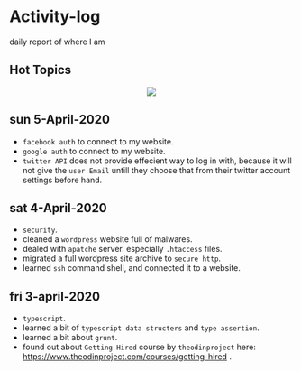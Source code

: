 # Activity-log
daily report of where I am

## Hot Topics
<div style="text-align:center"><img src="https://i.imgur.com/UxGxYf7.png" /></div>

## sun 5-April-2020
- `facebook auth` to connect to my website.
- `google auth` to connect to my website.
- `twitter API` does not provide effecient way to log in with, because it will not give the `user Email` untill they choose that from their twitter account settings before hand.

## sat 4-April-2020
- `security`.
- cleaned a `wordpress` website full of malwares.
- dealed with `apatche` server. especially `.htaccess` files.
- migrated a full wordpress site archive to `secure http`.
- learned `ssh` command shell, and connected it to a website.


## fri 3-april-2020
- `typescript`.
- learned a bit of `typescript data structers` and `type assertion`.
- learned a bit about `grunt`.
- found out about `Getting Hired` course by `theodinproject` here: https://www.theodinproject.com/courses/getting-hired .
